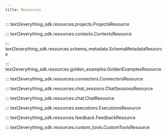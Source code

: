```yaml
---
title: Resources
---
```


::: text2everything_sdk.resources.projects.ProjectsResource

::: text2everything_sdk.resources.contexts.ContextsResource

::: text2everything_sdk.resources.schema_metadata.SchemaMetadataResource

::: text2everything_sdk.resources.golden_examples.GoldenExamplesResource

::: text2everything_sdk.resources.connectors.ConnectorsResource

::: text2everything_sdk.resources.chat_sessions.ChatSessionsResource

::: text2everything_sdk.resources.chat.ChatResource

::: text2everything_sdk.resources.executions.ExecutionsResource

::: text2everything_sdk.resources.feedback.FeedbackResource

::: text2everything_sdk.resources.custom_tools.CustomToolsResource



